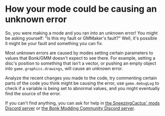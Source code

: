 # How your mode could be causing an unknown error

So, you were making a mode and you ran into an unknown error! You might be asking yourself: "Is this my fault or GMMaker's fault?" Well, it's possible it might be your fault and something you can fix.

Most unknown errors are caused by modes setting certain parameters to values that Bonk/GMM doesn't expect to see there. For example, setting a disc's position to something that isn't a vector, or pushing an empty object into `game.graphics.drawings`, will cause an unknown error.

Analyze the recent changes you made to the code, try commenting certain parts of the code you think might be causing the error, use `game.debugLog` to check if a variable is being set to abnormal values, and you might eventually find the source of the error.

If you can't find anything, you can ask for help in [the SneezingCactus' mods Discord server](https://discord.gg/dnBM3N6H8a) or [the Bonk Modding Community Discord server](https://discord.gg/zKdHZ3e24r).
